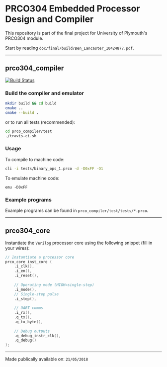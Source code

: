 # PRCO304 Embedded Processor Design and Compiler
This repository is part of the final project for University of Plymouth's PRCO304 module. 

Start by reading `doc/final/build/Ben_Lancaster_10424877.pdf`.

---
## prco304_compiler
[![Build Status](https://travis-ci.com/bendl/prco304.svg?token=uCNqxYXpT8GvYAGuH7zS&branch=master)](https://travis-ci.com/bendl/prco304)

### Build the compiler and emulator
```bash
mkdir build && cd build
cmake ..
cmake --build .
```

or to run all tests (recommended):
```bash
cd prco_compiler/test
./travis-ci.sh
```
### Usage
To compile to machine code:
```bash
cli -i tests/binary_ops_1.prco -d -D0xFF -O1
```

To emulate machine code:
```
emu -D0xFF
```

### Example programs
Example programs can be found in `prco_compiler/test/tests/*.prco`.

---
## prco304_core
Instantiate the `Verilog` processor core using the following snippet (fill in your wires):
```verilog
// Instantiate a processor core
prco_core inst_core (
    .i_clk(), 
    .i_en(), 
    .i_reset(),
    
    // Operating mode (HIGH=single-step)
    .i_mode(),
    // Single-step pulse
    .i_step(),
    
    // UART comms
    .i_rx(),
    .q_tx(),
    .q_tx_byte(),
    
    // Debug outputs
    .q_debug_instr_clk(),
    .q_debug()
);
```

---
Made publically available on: `21/05/2018`